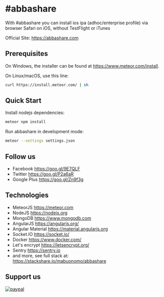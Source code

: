 # #abbashare
With #abbashare you can install ios ipa (adhoc/enterprise profile) via browser Safari on iOS, without TestFlight or iTunes

Official Site: https://abbashare.com


## Prerequisites

On Windows, the installer can be found at https://www.meteor.com/install.

On Linux/macOS, use this line:

```bash
curl https://install.meteor.com/ | sh
```

## Quick Start

Install nodejs dependencies:
```bash
meteor npm install
```

Run abbashare in development mode:
```bash
meteor --settings settings.json
```

## Follow us
* Facebook      https://goo.gl/9E7QLF
* Twitter       https://goo.gl/P2a6aR
* Google Plus   https://goo.gl/Zn9f3g

## Technologies
* MeteorJS https://meteor.com
* NodeJS https://nodejs.org
* MongoDB https://www.mongodb.com
* AngularJS https://angularjs.org/
* Angular Material https://material.angularjs.org
* Socket.IO https://socket.io/
* Docker https://www.docker.com/
* Let's encrypt https://letsencrypt.org/
* Sentry https://sentry.io
* and more, see full stack at: https://stackshare.io/mabuonomo/abbashare

## Support us
[![paypal](https://www.paypalobjects.com/en_US/i/btn/btn_donateCC_LG.gif)](https://goo.gl/HA5uc3)